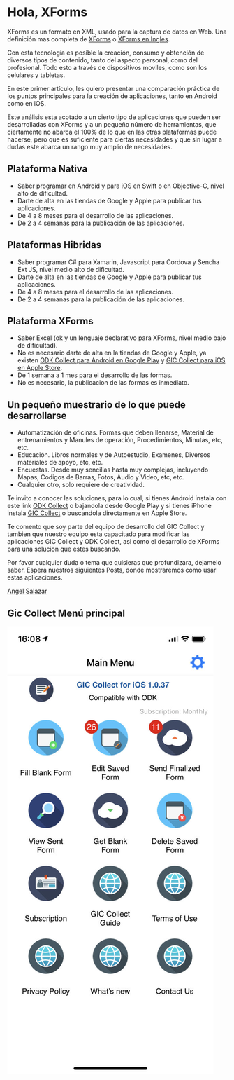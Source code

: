 # Hola, XForms

XForms es un formato en XML, usado para la captura de datos en Web. Una definición mas completa de [XForms](https://es.wikipedia.org/wiki/XForms) o [XForms en Ingles](https://en.wikipedia.org/wiki/XForms).

Con esta tecnología es posible la creación, consumo y obtención de diversos tipos de contenido, tanto del aspecto personal, como del profesional. Todo esto a través de dispositivos moviles, como son los celulares y tabletas.

En este primer artículo, les quiero presentar una comparación práctica de los puntos principales para la creación de aplicaciones, tanto en Android como en iOS.

Este análisis esta acotado a un cierto tipo de aplicaciones que pueden ser desarrolladas con XForms y a un pequeño número de herramientas, que ciertamente no abarca el 100% de lo que en las otras plataformas puede hacerse, pero que es suficiente para ciertas necesidades y que sin lugar a dudas este abarca un rango muy amplio de necesidades.

## Plataforma Nativa

- Saber programar en Android y para iOS en Swift o en Objective-C, nivel alto de dificultad.
- Darte de alta en las tiendas de Google y Apple para publicar tus aplicaciones.
- De 4 a 8 meses para el desarrollo de las aplicaciones.
- De 2 a 4 semanas para la publicación de las aplicaciones.

## Plataformas Hibridas

- Saber programar C# para Xamarin, Javascript para Cordova y Sencha Ext JS, nivel medio alto de dificultad.
- Darte de alta en las tiendas de Google y Apple para publicar tus aplicaciones.
- De 4 a 8 meses para el desarrollo de las aplicaciones.
- De 2 a 4 semanas para la publicación de las aplicaciones.

## Plataforma XForms

- Saber Excel (ok y un lenguaje declarativo para XForms, nivel medio bajo de dificultad).
- No es necesario darte de alta en la tiendas de Google y Apple, ya existen [ODK Collect para Android en Google Play](https://play.google.com/store/apps/details?id=org.odk.collect.android&hl=en) y [GIC Collect para iOS en Apple Store](https://apps.apple.com/mx/app/gic-collect/id1485932698).
- De 1 semana a 1 mes para el desarrollo de las formas.
- No es necesario, la publicacion de las formas es inmediato.

## Un pequeño muestrario de lo que puede desarrollarse

- Automatización de oficinas. Formas que deben llenarse, Material de entrenamientos y Manules de operación, Procedimientos, Minutas, etc, etc.
- Educación. Libros normales y de Autoestudio, Examenes, Diversos materiales de apoyo, etc, etc.
- Encuestas. Desde muy sencillas hasta muy complejas, incluyendo Mapas, Codigos de Barras, Fotos, Audio y Video, etc, etc.
- Cualquier otro, solo requiere de creatividad.

Te invito a conocer las soluciones, para lo cual, si tienes Android instala con este link [ODK Collect](https://play.google.com/store/apps/details?id=org.odk.collect.android&hl=en) o bajandola desde Google Play y si tienes iPhone instala [GIC Collect](https://apps.apple.com/mx/app/gic-collect/id1485932698) o buscandola directamente en Apple Store.

Te comento que soy parte del equipo de desarrollo del GIC Collect y tambien que nuestro equipo esta capacitado para modificar las aplicaciones GIC Collect y ODK Collect, asi como el desarrollo de XForms para una solucion que estes buscando.

Por favor cualquier duda o tema que quisieras que profundizara, dejamelo saber. Espera nuestros siguientes Posts, donde mostraremos como usar estas aplicaciones.

[Angel Salazar](https://www.linkedin.com/in/angel-salazar-24b90b5)

## Gic Collect Menú principal

![Gic Collect Menú principal](imagenes/GICCollectMainMenu.jpg)

